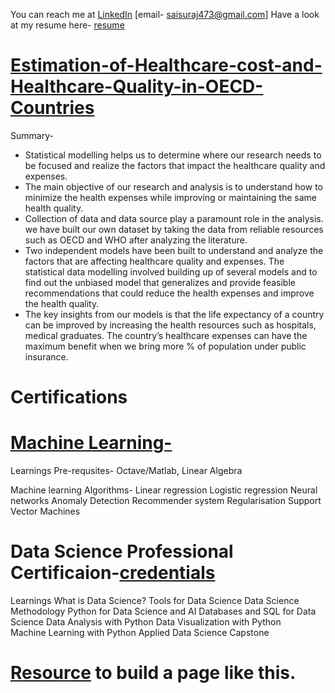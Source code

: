  
You can reach me at 
[LinkedIn](https://www.linkedin.com/in/sai-suraj-argula-47900089/)
[email- saisuraj473@gmail.com] 
Have a look at my resume here- [resume](https://github.com/ARGULASAISURAJ/Surajs-Data-Science-Portfolio/blob/master/Resume/Suraj_Resume)

# [Estimation-of-Healthcare-cost-and-Healthcare-Quality-in-OECD-Countries](https://github.com/ARGULASAISURAJ/Estimation-of-Healthcare-cost-and-Healthcare-Quality-in-OECD-Countries)

Summary-
* Statistical modelling helps us to determine where our research needs to be focused and realize the factors that impact the healthcare quality and expenses. 
* The main objective of our research and analysis is to understand how to minimize the health expenses while improving or maintaining the same health quality. 
* Collection of data and data source play a paramount role in the analysis. we have built our own dataset by taking the data from reliable resources such as OECD and WHO after analyzing the literature. 
* Two independent models have been built to understand and analyze the factors that are affecting healthcare quality and expenses. The statistical data modelling involved building up of several models and to find out the unbiased model that generalizes and provide feasible recommendations that could reduce the health expenses and improve the health quality. 
* The key insights from our models is that the life expectancy of a country can be improved by increasing the health resources such as hospitals, medical graduates. The country’s healthcare expenses can have the maximum benefit when we bring more % of population under public insurance. 

# Certifications
# [Machine Learning-](https://www.coursera.org/account/accomplishments/records/8P7JWH9UU6PP)
  Learnings
  Pre-requsites- Octave/Matlab, Linear Algebra
  
  Machine learning Algorithms-
  Linear regression
  Logistic regression
  Neural networks
  Anomaly Detection
  Recommender system
  Regularisation
  Support Vector Machines
  

# Data Science Professional Certificaion-[credentials](https://www.coursera.org/account/accomplishments/specialization/XZJAA3SAKE6P)
  Learnings
  What is Data Science?
  Tools for Data Science
  Data Science Methodology
  Python for Data Science and AI
  Databases and SQL for Data Science
  Data Analysis with Python
  Data Visualization with Python  
  Machine Learning with Python
  Applied Data Science Capstone



# [Resource](https://pages.github.com/) to build a page like this. 
